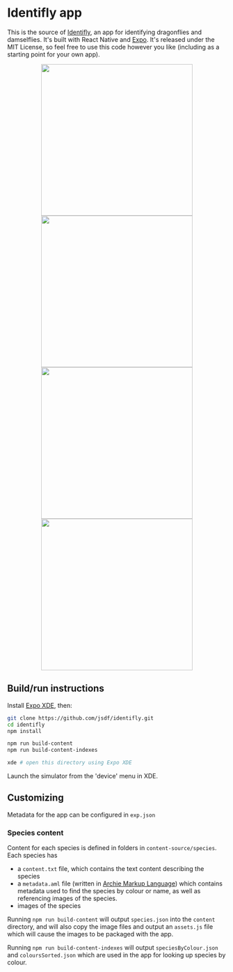 # Identifly app

This is the source of [Identifly](https://identiflyapp.com/), an app for identifying dragonflies and damselflies. It's built with React Native and [Expo](https://expo.io). It's released under the MIT License, so feel free to use this code however you like (including as a starting point for your own app).


  <div id="screens" style="overflow-x: scroll; margin-top: 0px; margin-bottom: 20px">
    <div style="text-align: center">
      <img height="348" src="https://identiflyapp.com/screen696x696-2.jpeg" />
      <img height="348" src="https://identiflyapp.com/screen696x696-3.jpeg" />
      <img height="348" src="https://identiflyapp.com/screen696x696.jpeg" />
      <img height="348" src="https://identiflyapp.com/screen696x696-4.jpeg" />
    </div>
  </div>

## Build/run instructions

Install [Expo XDE](https://expo.io/tools), then:

```bash
git clone https://github.com/jsdf/identifly.git
cd identifly
npm install

npm run build-content
npm run build-content-indexes

xde # open this directory using Expo XDE
```

Launch the simulator from the 'device' menu in XDE.

## Customizing

Metadata for the app can be configured in `exp.json`

### Species content

Content for each species is defined in folders in `content-source/species`. Each species has

- a `content.txt` file, which contains the text content describing the species
- a `metadata.aml` file (written in [Archie Markup Language](http://archieml.org/)) which contains metadata used to find the species by colour or name, as well as referencing images of the species.
- images of the species

Running `npm run build-content` will output `species.json` into the `content` directory, and will also copy the image files and output an `assets.js` file which will cause the images to be packaged with the app.

Running `npm run build-content-indexes` will output `speciesByColour.json` and `coloursSorted.json` which are used in the app for looking up species by colour.

